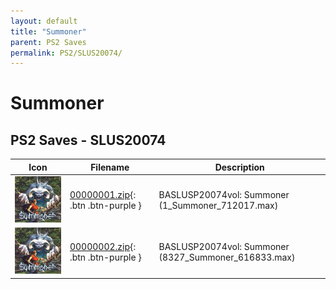 ```yaml
---
layout: default
title: "Summoner"
parent: PS2 Saves
permalink: PS2/SLUS20074/
---
```

# Summoner

## PS2 Saves - SLUS20074

| Icon | Filename | Description |
|------|----------|-------------|
| ![Summoner](icon0.png) | [00000001.zip](00000001.zip){: .btn .btn-purple } | BASLUSP20074vol: Summoner (1_Summoner_712017.max) |
| ![Summoner](icon0.png) | [00000002.zip](00000002.zip){: .btn .btn-purple } | BASLUSP20074vol: Summoner (8327_Summoner_616833.max) |
